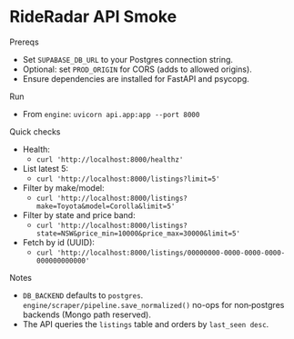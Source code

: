 # RideRadar API Smoke

Prereqs
- Set `SUPABASE_DB_URL` to your Postgres connection string.
- Optional: set `PROD_ORIGIN` for CORS (adds to allowed origins).
- Ensure dependencies are installed for FastAPI and psycopg.

Run
- From `engine`: `uvicorn api.app:app --port 8000`

Quick checks
- Health:
  - `curl 'http://localhost:8000/healthz'`
- List latest 5:
  - `curl 'http://localhost:8000/listings?limit=5'`
- Filter by make/model:
  - `curl 'http://localhost:8000/listings?make=Toyota&model=Corolla&limit=5'`
- Filter by state and price band:
  - `curl 'http://localhost:8000/listings?state=NSW&price_min=10000&price_max=30000&limit=5'`
- Fetch by id (UUID):
  - `curl 'http://localhost:8000/listings/00000000-0000-0000-0000-000000000000'`

Notes
- `DB_BACKEND` defaults to `postgres`. `engine/scraper/pipeline.save_normalized()` no-ops for non‑postgres backends (Mongo path reserved).
- The API queries the `listings` table and orders by `last_seen desc`.
